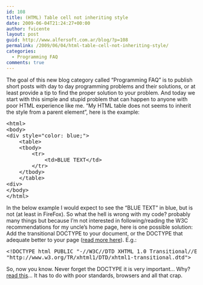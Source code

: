 ```yaml
---
id: 108
title: (HTML) Table cell not inheriting style
date: 2009-06-04T21:24:27+00:00
author: fvicente
layout: post
guid: http://www.alfersoft.com.ar/blog/?p=108
permalink: /2009/06/04/html-table-cell-not-inheriting-style/
categories:
  - Programming FAQ
comments: true
---
```

The goal of this new blog category called &#8220;Programming FAQ&#8221; is to publish short posts with day to day programming problems and their solutions, or at least provide a tip to find the proper solution to your problem. And today we start with this simple and stupid problem that can happen to anyone with poor HTML experience like me. &#8220;My HTML table does not seems to inherit the style from a parent element&#8221;, here is the example:
  
<!--more-->

<pre>&lt;html&gt;
&lt;body&gt;
&lt;div style="color: blue;"&gt;
	&lt;table&gt;
	&lt;tbody&gt;
		&lt;tr&gt;
			&lt;td&gt;BLUE TEXT&lt;/td&gt;
		&lt;/tr&gt;
	&lt;/tbody&gt;
	&lt;/table&gt;
&lt;div&gt;
&lt;/body&gt;
&lt;/html&gt;</pre>

In the below example I would expect to see the &#8220;BLUE TEXT&#8221; in blue, but is not (at least in FireFox). So what the hell is wrong with my code? probably many things but because I&#8217;m not interested in following/reading the W3C recommendations for my uncle&#8217;s home page, here is one possible solution: Add the transitional DOCTYPE to your document, or the DOCTYPE that adequate better to your page (<a title="W3C DOCTYPE" href="http://www.w3.org/QA/2002/04/valid-dtd-list.html" target="_blank">read more here</a>). E.g.:

<pre>&lt;!DOCTYPE html PUBLIC "-//W3C//DTD XHTML 1.0 Transitional//EN"
"http://www.w3.org/TR/xhtml1/DTD/xhtml1-transitional.dtd"&gt;</pre>

So, now you know. Never forget the DOCTYPE it is very important&#8230; Why? <a title="Don't forget to add a doctype" href="http://www.w3.org/QA/Tips/Doctype" target="_blank">read this</a>&#8230; It has to do with poor standards, browsers and all that crap.
